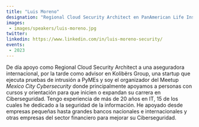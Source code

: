 ```yaml
---
title: "Luis Moreno"
designation: "Regional Cloud Security Architect en PanAmerican Life Insurance Group"
images:
 - images/speakers/luis-moreno.jpg
twitter: 
linkedin: https://www.linkedin.com/in/luis-moreno-security/
events:
 - 2023
---
```


De día apoyo como Regional Cloud Security Architect a una aseguradora internacional, por la tarde como advisor en Kolibërs Group, una startup que ejecuta pruebas de intrusión a PyMEs y soy el organizador del Meetup *Mexico City Cybersecurity* donde principalmente apoyamos a personas con cursos y orientación para que inicien o expandan su carrera en Ciberseguridad. Tengo experiencia de más de 20 años en IT, 15 de los cuales he dedicado a la seguridad de la información. He apoyado desde empresas pequeñas hasta grandes bancos nacionales e internacionales y otras empresas del sector financiero para mejorar su Ciberseguridad.